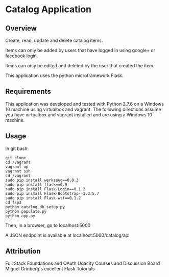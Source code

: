 # Catalog Application

## Overview

Create, read, update and delete catalog items.

Items can only be added by users that have logged in using google+ or facebook login.

Items can only be edited and deleted by the user that created the item.

This application uses the python microframework Flask.


## Requirements

This application was developed and tested with Python 2.7.6 on a Windows 10 machine using virtualbox and vagrant.
The following directions assume you have virtualbox and vagrant installed and are using a Windows 10 machine. 

## Usage

In git bash:

    git clone 
    cd /vagrant
    vagrant up
    vagrant ssh
    cd /vagrant
    sudo pip install werkzeug==0.8.3
    sudo pip install flask==0.9
    sudo pip install Flask-Login==0.1.3
    sudo pip install Flask-Bootstrap--3.3.5.7
    sudo pip install Flask-wtf==0.1.2
    cd fsp3
    python catalog_db_setup.py
    python populate.py
    python app.py

Then, in a browser, go to localhost:5000

A JSON endpoint is available at localhost:5000/catalog/api

## Attribution ##

Full Stack Foundations and OAuth Udacity Courses and Discussion Board
Miguel Grinberg's excellent Flask Tutorials
 



